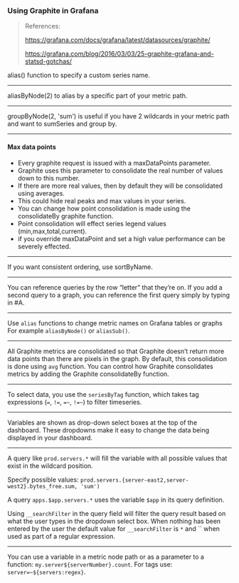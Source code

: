 ### Using Graphite in Grafana

> References:
>
> https://grafana.com/docs/grafana/latest/datasources/graphite/
>
> https://grafana.com/blog/2016/03/03/25-graphite-grafana-and-statsd-gotchas/



alias() function to specify a custom series name.

---

aliasByNode(2) to alias by a specific part of your metric path.

---

groupByNode(2, 'sum') is useful if you have 2 wildcards in your metric path and want to sumSeries and group by.

---

#### Max data points

- Every graphite request is issued with a maxDataPoints parameter.
- Graphite uses this parameter to consolidate the real number of values down to this number.
- If there are more real values, then by default they will be consolidated using averages.
- This could hide real peaks and max values in your series.
- You can change how point consolidation is made using the consolidateBy graphite function.
- Point consolidation will effect series legend values (min,max,total,current).
- if you override maxDataPoint and set a high value performance can be severely effected.

---

If you want consistent ordering, use sortByName. 

---

You can reference queries by the row “letter” that they’re on. If you add a second query to a graph, you can reference the first query simply by typing in #A.

---

Use `alias` functions to change metric names on Grafana tables or graphs For example `aliasByNode()` or `aliasSub()`.

---

All Graphite metrics are consolidated so that Graphite doesn’t return  more data points than there are pixels in the graph. By default, this consolidation is done using `avg` function. You can control how Graphite consolidates metrics by adding the Graphite consolidateBy function.

---

To select data, you use the `seriesByTag` function, which takes tag expressions (`=`, `!=`, `=~`, `!=~`) to filter timeseries.

---

Variables are shown as drop-down select boxes at the top of the dashboard. These dropdowns make it easy to change the data being displayed in your dashboard.

---

A query like `prod.servers.*` will fill the variable with all possible values that exist in the wildcard position.

Specify possible values: `prod.servers.{server-east2,server-west2}.bytes_free.sum, 'sum')`

A query `apps.$app.servers.*` uses the variable `$app` in its query definition.

Using `__searchFilter` in the query field will filter the query result based on what the user types in the dropdown select box. When nothing has been entered by the user the default value for `__searchFilter` is `*` and `` when used as part of a regular expression.

---

You can use a variable in a metric node path or as a parameter to a function: `my.server${serverNumber}.count`. For tags use: `server=~${servers:regex}`.



